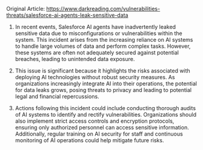 Original Article: https://www.darkreading.com/vulnerabilities-threats/salesforce-ai-agents-leak-sensitive-data

1) In recent events, Salesforce AI agents have inadvertently leaked sensitive data due to misconfigurations or vulnerabilities within the system. This incident arises from the increasing reliance on AI systems to handle large volumes of data and perform complex tasks. However, these systems are often not adequately secured against potential breaches, leading to unintended data exposure.

2) This issue is significant because it highlights the risks associated with deploying AI technologies without robust security measures. As organizations increasingly integrate AI into their operations, the potential for data leaks grows, posing threats to privacy and leading to potential legal and financial repercussions.

3) Actions following this incident could include conducting thorough audits of AI systems to identify and rectify vulnerabilities. Organizations should also implement strict access controls and encryption protocols, ensuring only authorized personnel can access sensitive information. Additionally, regular training on AI security for staff and continuous monitoring of AI operations could help mitigate future risks.